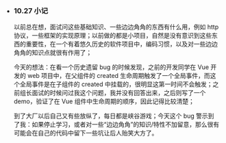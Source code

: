- ### 10.27 小记

  以前总在想，面试问这些基础知识、一些边边角角的东西有什么用，例如 http 协议，一些框架的实现原理；以前做的都是小项目，自然是没有意识到这些东西的重要性，在一个有着悠久历史的软件项目中，编码习惯，以及对一些边边角角的知识点就很有作用了；

  今天的想法：在看一个历史遗留 bug 的时候发现，之前的开发同学在 Vue 开发的 web 项目中，在父组件的 created 生命周期触发了一个全局事件，而这个全局事件是在子组件的 created 中挂载的，很明显这第一时间不会触发；之前组长面试的时候问过我这个问题，我并没有回答出来，之后则写了一个 demo，验证了在 Vue 组件中生命周期的顺序，因此记得比较清楚；

  到了大厂以后自己又有些放纵了，每日都是峡谷游戏；今天这个 bug 警示到了我：如果停止学习，或者对一些“边边角角”的知识/特性不加留意，那么很有可能会在自己的代码中留下一些坑让后人贻笑大方了。
